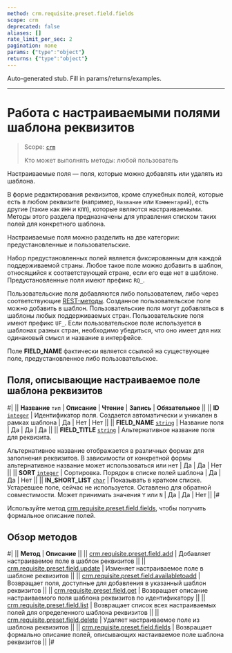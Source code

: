 ```yaml
---
method: crm.requisite.preset.field.fields
scope: crm
deprecated: false
aliases: []
rate_limit_per_sec: 2
pagination: none
params: {"type":"object"}
returns: {"type":"object"}
---
```


Auto-generated stub. Fill in params/returns/examples.

---

# Работа с настраиваемыми полями шаблона реквизитов

> Scope: [`crm`](../../../../scopes/permissions.md)
>
> Кто может выполнять методы: любой пользователь

Настраиваемые поля — поля, которые можно добавлять или удалять из шаблона. 

В форме редактирования реквизитов, кроме служебных полей, которые есть в любом реквизите (например, `Название` или `Комментарий`), есть другие (такие как `ИНН` и `КПП`), которые являются настраиваемыми. Методы этого раздела предназначены для управления списком таких полей для конкретного шаблона.

Настраиваемые поля можно разделить на две категории: предустановленные и пользовательские.

Набор предустановленных полей является фиксированным для каждой поддерживаемой страны. Любое такое поле можно добавить в шаблон, относящийся к соответствующей стране, если его еще нет в шаблоне. Предустановленные поля имеют префикс `RQ_`.

Пользовательские поля добавляются либо пользователем, либо через соответствующие [REST-методы](../../user-fields/index.md). Созданное пользовательское поле можно добавить в шаблон. Пользовательские поля могут добавляться в шаблоны любых поддерживаемых стран. Пользовательские поля имеют префикс `UF_`. Если пользовательское поле используется в шаблонах разных стран, необходимо убедиться, что оно имеет для них одинаковый смысл и название в интерфейсе.

Поле **FIELD_NAME** фактически является ссылкой на существующее поле, предустановленное либо пользовательское.

## Поля, описывающие настраиваемое поле шаблона реквизитов

#|
||  **Название**
`тип` | **Описание** | **Чтение** | **Запись** | **Обязательное** ||
|| **ID**
[`integer`](../../../../data-types.md) | Идентификатор поля. Создается автоматически и уникален в рамках шаблона | Да | Нет | Нет ||
|| **FIELD_NAME**
[`string`](../../../../data-types.md) | Название поля | Да | Да | Да ||
|| **FIELD_TITLE**
[`string`](../../../../data-types.md) | Альтернативное название поля для реквизита.

Альтернативное название отображается в различных формах для заполнения реквизитов. В зависимости от конкретной формы альтернативное название может использоваться или нет | Да | Да | Нет ||
|| **SORT**
[`integer`](../../../../data-types.md) | Сортировка. Порядок в списке полей шаблона | Да | Да | Нет ||
|| **IN_SHORT_LIST**
[`char`](../../../../data-types.md) | Показывать в кратком списке. Устаревшее поле, сейчас не используется. Оставлено для обратной совместимости. Может принимать значения `Y` или `N` | Да | Да | Нет ||
|#

Используйте метод [crm.requisite.preset.field.fields](./crm-requisite-preset-field-fields.md), чтобы получить формальное описание полей.

## Обзор методов

#|
|| **Метод** | **Описание** ||
|| [crm.requisite.preset.field.add](./crm-requisite-preset-field-add.md) | Добавляет настраиваемое поле в шаблон реквизитов ||
|| [crm.requisite.preset.field.update](./crm-requisite-preset-field-update.md) | Изменяет настраиваемое поле в шаблоне реквизитов ||
|| [crm.requisite.preset.field.availabletoadd](./crm-requisite-preset-field-available-to-add.md) | Возвращает поля, доступные для добавления в указанный шаблон реквизитов ||
|| [crm.requisite.preset.field.get](./crm-requisite-preset-field-get.md) | Возвращает описание настраиваемого поля шаблона реквизитов по идентификатору ||
|| [crm.requisite.preset.field.list](./crm-requisite-preset-field-list.md) | Возвращает список всех настраиваемых полей для определенного шаблона реквизитов ||
|| [crm.requisite.preset.field.delete](./crm-requisite-preset-field-delete.md) | Удаляет настраиваемое поле из шаблона реквизитов ||
|| [crm.requisite.preset.field.fields](./crm-requisite-preset-field-fields.md) | Возвращает формально описание полей, описывающих настаиваемое поле шаблона реквизитов ||
|#

